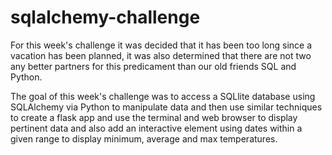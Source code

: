 # sqlalchemy-challenge

For this week's challenge it was decided that it has been too long since a vacation has been planned, it was also determined
that there are not two any better partners for this predicament than our old friends SQL and Python. 

The goal of this week's challenge was to access a SQLlite database using SQLAlchemy via Python to manipulate data and then use
similar techniques to create a flask app and use the terminal and web browser to display pertinent data and also add an interactive 
element using dates within a given range to display minimum, average and max temperatures.
